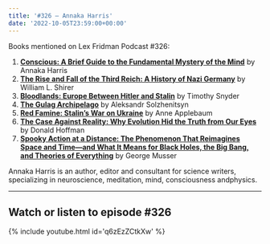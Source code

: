 ```yaml
---
title: '#326 – Annaka Harris'
date: '2022-10-05T23:59:00+00:00'
---
```


Books mentioned on Lex Fridman Podcast #326:

1. <b><a href="https://amzn.to/3ULQ0KN" target="_blank" rel="sponsored noopener noreferrer">Conscious: A Brief Guide to the Fundamental Mystery of the Mind</a></b> by Annaka Harris
2. <b><a href="https://amzn.to/3Amikez" target="_blank" rel="sponsored noopener noreferrer">The Rise and Fall of the Third Reich: A History of Nazi Germany</a></b> by William L. Shirer
3. <b><a href="https://amzn.to/3tGT7b3" target="_blank" rel="sponsored noopener noreferrer">Bloodlands: Europe Between Hitler and Stalin</a></b> by Timothy Snyder
4. <b><a href="https://amzn.to/3TNwUTi" target="_blank" rel="sponsored noopener noreferrer">The Gulag Archipelago</a></b> by Aleksandr Solzhenitsyn
5. <b><a href="https://amzn.to/3X5UTA2" target="_blank" rel="sponsored noopener noreferrer">Red Famine: Stalin’s War on Ukraine</a></b> by Anne Applebaum
6. <b><a href="https://amzn.to/3Xec4iR" target="_blank" rel="sponsored noopener noreferrer">The Case Against Reality: Why Evolution Hid the Truth from Our Eyes</a></b> by Donald Hoffman
7. <b><a href="https://amzn.to/3gi8fbO" target="_blank" rel="sponsored noopener noreferrer">Spooky Action at a Distance: The Phenomenon That Reimagines Space and Time—and What It Means for Black Holes, the Big Bang, and Theories of Everything</a></b> by George Musser

Annaka Harris is an author, editor and consultant for science writers, specializing in neuroscience, meditation, mind, consciousness andphysics.

- - - - - -

## Watch or listen to episode #326

{% include youtube.html id='q6zEzZCtkXw' %}